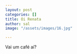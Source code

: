 ```yaml
---
layout: post
categories: []
title: Oi Renata
author: sal
image: "/assets/images/16.jpg"

---
```

Vai um café aí?
